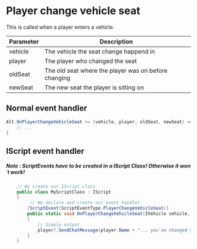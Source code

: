 # Player change vehicle seat

This is called when a player enters a vehicle.

| Parameter | Description  |
|-----------|--------------|
| vehicle   | The vehicle the seat change happend in |
| player    | The player who changed the seat |
| oldSeat   | The old seat where the player was on before changing |
| newSeat   | The new seat the player is sitting on |

## Normal event handler

```csharp
Alt.OnPlayerChangeVehicleSeat += (vehicle, player, oldSeat, newSeat) => {
    // ...
}
```

## IScript event handler

##### Note : ScriptEvents have to be created in a IScript Class! Otherwise it won´t work!

```csharp 
    // We create our IScript class
    public class MyScriptClass : IScript
    {
         // We declare and create our event handler
        [ScriptEvent(ScriptEventType.PlayerChangeVehicleSeat)]
        public static void OnPlayerChangeVehicleSeat(IVehicle vehicle, IPlayer player, byte oldSeat, byte newSeat)
        {
            // Simple output.
            player?.SendChatMessage(player.Name + "... you've changed your seat in a " + (VehicleModel)vehicle?.Model + " from " + oldSeat + " to " + newSeat);
        }
    }
```
